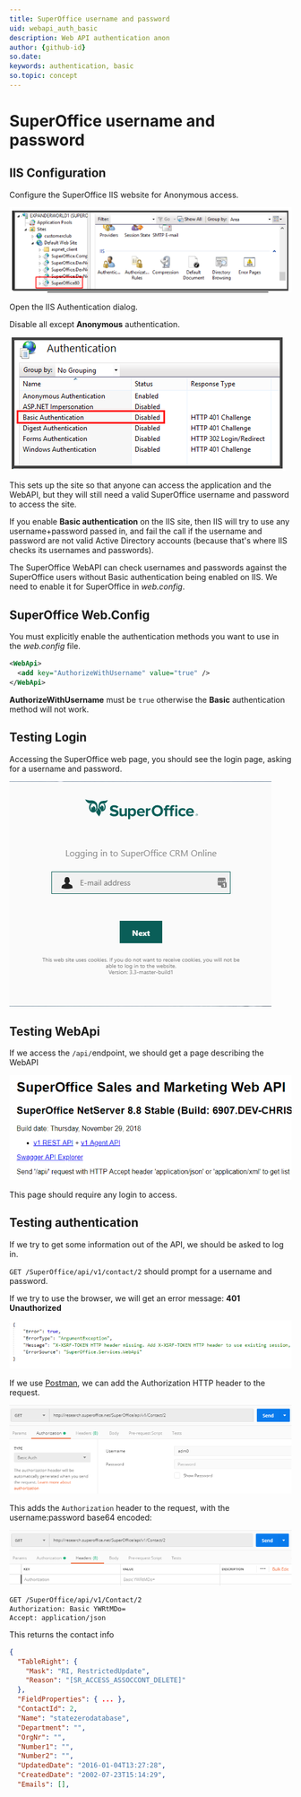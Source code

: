 ```yaml
---
title: SuperOffice username and password
uid: webapi_auth_basic
description: Web API authentication anon
author: {github-id}
so.date: 
keywords: authentication, basic
so.topic: concept
---
```


# SuperOffice username and password

## IIS Configuration

Configure the SuperOffice IIS website for Anonymous access.

![iis-config-site -screenshot][img1]

Open the IIS Authentication dialog.

Disable all except **Anonymous** authentication.

![iis-authentication-anonymous -screenshot][img2]

This sets up the site so that anyone can access the application and the WebAPI, but they will still need a valid SuperOffice username and password to access the site.

If you enable **Basic authentication** on the IIS site, then IIS will try to use any username+password passed in, and fail the call if the username and password are not valid Active Directory accounts (because that's where IIS checks its usernames and passwords).

The SuperOffice WebAPI can check usernames and passwords against the SuperOffice users without Basic authentication being enabled on IIS. We need to enable it for SuperOffice in *web.config*.

## SuperOffice Web.Config

You must explicitly enable the authentication methods you want to use in the *web.config* file.

```XML
<WebApi>
  <add key="AuthorizeWithUsername" value="true" />
</WebApi>
```

**AuthorizeWithUsername** must be `true` otherwise the **Basic** authentication method will not work.

## Testing Login

Accessing the SuperOffice web page, you should see the login page, asking for a username and password.

![login-page -screenshot][img3]

## Testing WebApi

If we access the `/api/`endpoint, we should get a page describing the WebAPI

![api-page -screenshot][img4]

This page should require any login to access.

## Testing authentication

If we try to get some information out of the API, we should be asked to log in.

`GET /SuperOffice/api/v1/contact/2` should prompt for a username and password.

If we try to use the browser, we will get an error message: **401 Unauthorized**

![api-error -screenshot][img5]

If we use [Postman][1], we can add the Authorization HTTP header to the request.

![api-postman-basic -screenshot][img6]

This adds the `Authorization` header to the request, with the username:password base64 encoded:

![api-postman-header -screenshot][img7]

```http
GET /SuperOffice/api/v1/Contact/2
Authorization: Basic YWRtMDo=
Accept: application/json
```

This returns the contact info

```json
{
  "TableRight": {
    "Mask": "RI, RestrictedUpdate",
    "Reason": "[SR_ACCESS_ASSOCCONT_DELETE]"
  },
  "FieldProperties": { ... },
  "ContactId": 2,
  "Name": "statezerodatabase",
  "Department": "",
  "OrgNr": "",
  "Number1": "",
  "Number2": "",
  "UpdatedDate": "2016-01-04T13:27:28",
  "CreatedDate": "2002-07-23T15:14:29",
  "Emails": [],
```

<!-- Referenced links -->
[1]: https://www.getpostman.com/

<!-- Referenced images -->
[img1]: media/iis-config-site.png
[img2]: media/iis-authentication-anonymous.png
[img3]: media/login-page.png
[img4]: media/api-page.png
[img5]: media/api-error.png
[img6]: media/api-postman-basic.png
[img7]: media/api-postman-header.png
